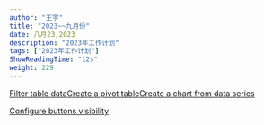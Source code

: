 ```yaml
---
author: "王宇"
title: "2023~~九月份"
date: 八月23,2023
description: "2023年工作计划"
tags: ["2023年工作计划"]
ShowReadingTime: "12s"
weight: 229
---
```

[Filter table data](#)[Create a pivot table](#)[Create a chart from data series](#)

[Configure buttons visibility](/users/tfac-settings.action)